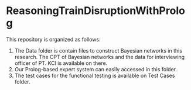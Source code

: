 # ReasoningTrainDisruptionWithProlog
This repository is organized as follows:

1. The Data folder is contain files to construct Bayesian networks in this research. The CPT of Bayesian networks and the data for interviewing officer of PT. KCI is available on there.
2. Our Prolog-based expert system can easily accessed in this folder.
3. The test cases for the functional testing is available on Test Cases folder.



